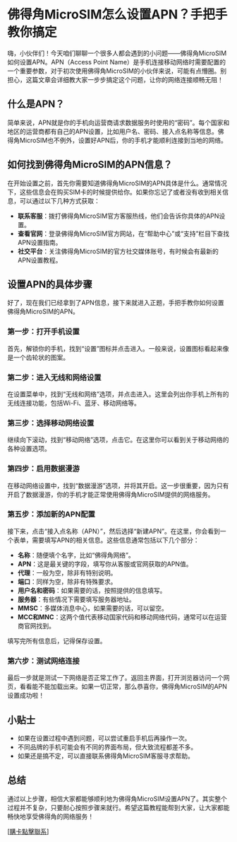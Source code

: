 # 佛得角MicroSIM怎么设置APN？手把手教你搞定

嗨，小伙伴们！今天咱们聊聊一个很多人都会遇到的小问题——佛得角MicroSIM如何设置APN。APN（Access Point Name）是手机连接移动网络时需要配置的一个重要参数，对于初次使用佛得角MicroSIM的小伙伴来说，可能有点懵圈。别担心，这篇文章会详细教大家一步步搞定这个问题，让你的网络连接顺畅无阻！

## 什么是APN？

简单来说，APN就是你的手机向运营商请求数据服务时使用的“密码”。每个国家和地区的运营商都有自己的APN设置，比如用户名、密码、接入点名称等信息。佛得角MicroSIM也不例外，设置好APN后，你的手机才能顺利连接到当地的网络。

## 如何找到佛得角MicroSIM的APN信息？

在开始设置之前，首先你需要知道佛得角MicroSIM的APN具体是什么。通常情况下，这些信息会在购买SIM卡的时候提供给你。如果你忘记了或者没有收到相关信息，可以通过以下几种方式获取：

- **联系客服**：拨打佛得角MicroSIM官方客服热线，他们会告诉你具体的APN设置。
- **查看官网**：登录佛得角MicroSIM官方网站，在“帮助中心”或“支持”栏目下查找APN设置指南。
- **社交平台**：关注佛得角MicroSIM的官方社交媒体账号，有时候会有最新的APN设置教程。

## 设置APN的具体步骤

好了，现在我们已经拿到了APN信息，接下来就进入正题，手把手教你如何设置佛得角MicroSIM的APN。

### 第一步：打开手机设置

首先，解锁你的手机，找到“设置”图标并点击进入。一般来说，设置图标看起来像是一个齿轮状的图案。

### 第二步：进入无线和网络设置

在设置菜单中，找到“无线和网络”选项，并点击进入。这里会列出你手机上所有的无线连接功能，包括Wi-Fi、蓝牙、移动网络等。

### 第三步：选择移动网络设置

继续向下滚动，找到“移动网络”选项，点击它。在这里你可以看到关于移动网络的各种设置选项。

### 第四步：启用数据漫游

在移动网络设置中，找到“数据漫游”选项，并将其开启。这一步很重要，因为只有开启了数据漫游，你的手机才能正常使用佛得角MicroSIM提供的网络服务。

### 第五步：添加新的APN配置

接下来，点击“接入点名称（APN）”，然后选择“新建APN”。在这里，你会看到一个表单，需要填写APN的相关信息。这些信息通常包括以下几个部分：

- **名称**：随便填个名字，比如“佛得角网络”。
- **APN**：这是最关键的字段，填写你从客服或官网获取的APN值。
- **代理**：一般为空，除非有特别说明。
- **端口**：同样为空，除非有特殊要求。
- **用户名和密码**：如果需要的话，按照提供的信息填写。
- **服务器**：有些情况下需要填写服务器地址。
- **MMSC**：多媒体消息中心，如果需要的话，可以留空。
- **MCC和MNC**：这两个值代表移动国家代码和移动网络代码，通常可以在运营商官网找到。

填写完所有信息后，记得保存设置。

### 第六步：测试网络连接

最后一步就是测试一下网络是否正常工作了。返回主界面，打开浏览器访问一个网页，看看能不能加载出来。如果一切正常，那么恭喜你，佛得角MicroSIM的APN设置成功啦！

## 小贴士

- 如果在设置过程中遇到问题，可以尝试重启手机后再操作一次。
- 不同品牌的手机可能会有不同的界面布局，但大致流程都差不多。
- 如果还是搞不定，可以直接联系佛得角MicroSIM客服寻求帮助。

## 总结

通过以上步骤，相信大家都能够顺利地为佛得角MicroSIM设置APN了。其实整个过程并不复杂，只要耐心按照步骤来就行。希望这篇教程能帮到大家，让大家都能畅快地享受佛得角的网络服务！

[[購卡點擊聯系](https://t.me/s/esim1088)]